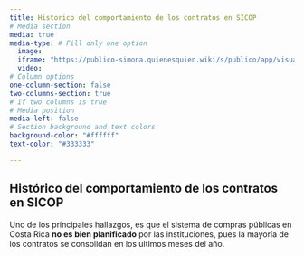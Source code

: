 ```yaml
---
title: Historico del comportamiento de los contratos en SICOP
# Media section
media: true
media-type: # Fill only one option
  image:
  iframe: "https://publico-simona.quienesquien.wiki/s/publico/app/visualize#/edit/1cbf4980-3bf4-11ec-8d28-932f0b808cf0?embed=true&_g=(filters:!(),refreshInterval:(pause:!t,value:0),time:(from:now-15y,to:now))&_a=(filters:!(),linked:!f,query:(language:kuery,query:'area.id.keyword%20:%20%22cr%22%20'),uiState:(),vis:(aggs:!((enabled:!t,id:'1',params:(),schema:metric,type:count),(enabled:!t,id:'2',params:(drop_partials:!f,extended_bounds:(),field:contracts.period.startDate,interval:M,min_doc_count:1,scaleMetricValues:!f,timeRange:(from:now-15y,to:now),useNormalizedEsInterval:!t),schema:segment,type:date_histogram)),params:(addLegend:!t,addTimeMarker:!f,addTooltip:!t,categoryAxes:!((id:CategoryAxis-1,labels:(filter:!t,show:!t,truncate:100),position:bottom,scale:(type:linear),show:!t,style:(),title:(),type:category)),grid:(categoryLines:!f),labels:(),legendPosition:right,seriesParams:!((data:(id:'1',label:Count),drawLinesBetweenPoints:!t,interpolate:linear,lineWidth:2,mode:normal,show:!t,showCircles:!t,type:line,valueAxis:ValueAxis-1)),thresholdLine:(color:%23E7664C,show:!f,style:full,value:10,width:1),times:!(),type:line,valueAxes:!((id:ValueAxis-1,labels:(filter:!f,rotate:0,show:!t,truncate:100),name:LeftAxis-1,position:left,scale:(mode:normal,type:linear),show:!t,style:(),title:(text:Count),type:value))),title:DashCRcantidad,type:line))"
  video:
# Column options
one-column-section: false
two-columns-section: true
# If two columns is true
# Media position
media-left: false
# Section background and text colors
background-color: "#ffffff"
text-color: "#333333"

---
```


## Histórico del comportamiento de los contratos en SICOP


Uno de los principales hallazgos, es que el sistema de compras públicas en Costa Rica **no es bien planificado** por las instituciones, pues la mayoría de los contratos se consolidan en los ultimos meses del año.
